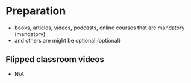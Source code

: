  # Preparation
- books, articles, videos, podcasts, online courses that are mandatory (mandatory)
- and others are might be optional (optional)

## Flipped classroom videos
- N/A



